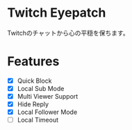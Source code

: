 # Twitch Eyepatch

Twitchのチャットから心の平穏を保ちます。

# Features

- [x] Quick Block
- [x] Local Sub Mode
- [x] Multi Viewer Support
- [x] Hide Reply
- [x] Local Follower Mode
- [ ] Local Timeout
